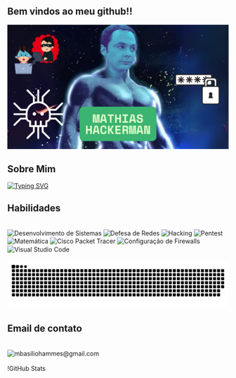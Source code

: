## Bem vindos ao meu github!!
![Banner legal](banner.png)

## Sobre Mim
[![Typing SVG](https://readme-typing-svg.herokuapp.com?font=Poppins&size=36&duration=8000&pause=1000&color=9FCFE4&center=true&width=750&height=80&lines=Defesa+de+Redes+pela+CISCO;Introdu%C3%A7%C3%A3o+a+Ciberseguran%C3%A7a+pela+CISCO;Desenvolvimento+de+Sistemas+pelo+SENAI;Investigador+OSINT;Estudante+de+Hacking+%C3%A9tico;Perito+em+Matem%C3%A1tica)](https://git.io/typing-svg)


## Habilidades
<div style="display: inline_block"><br/>
    <img align="center" alt="Desenvolvimento de Sistemas" src="https://img.shields.io/badge/Desenvolvimento%20de%20Sistemas-6C7A88?style=for-the-badge&logo=code&logoColor=ffffff" />
    <img align="center" alt="Defesa de Redes" src="https://img.shields.io/badge/Defesa%20de%20Redes-6A6A6A?style=for-the-badge&logo=shield&logoColor=ffffff" />
    <img align="center" alt="Hacking" src="https://img.shields.io/badge/Hacking-4C9A2A?style=for-the-badge&logo=bug&logoColor=ffffff" />
    <img align="center" alt="Pentest" src="https://img.shields.io/badge/Pentest-4B4B4B?style=for-the-badge&logo=lock&logoColor=ffffff" />
    <img align="center" alt="Matemática" src="https://img.shields.io/badge/Matemática-6C7A88?style=for-the-badge&logo=calculator&logoColor=ffffff" />
    <img align="center" alt="Cisco Packet Tracer" src="https://img.shields.io/badge/Cisco%20Packet%20Tracer-006A75?style=for-the-badge&logo=cisco&logoColor=ffffff" />
    <img align="center" alt="Configuração de Firewalls" src="https://img.shields.io/badge/Configuração%20de%20Firewalls-B25B4C?style=for-the-badge&logo=firefox&logoColor=ffffff" />
    <img align="center" alt="Visual Studio Code" src="https://img.shields.io/badge/Visual%20Studio%20Code-4A6E92?style=for-the-badge&logo=visual-studio-code&logoColor=ffffff" />
</div><br/>


<picture>
  <source media="(prefers-color-scheme: dark)" srcset="https://raw.githubusercontent.com/debysouza/debysouza/output/github-contribution-grid-snake-dark.svg">
  <source media="(prefers-color-scheme: light)" srcset="https://raw.githubusercontent.com/debysouza/debysouza/output/github-contribution-grid-snake.svg">
  <img alt="github contribution grid snake animation" src="https://raw.githubusercontent.com/debysouza/debysouza/output/github-contribution-grid-snake.svg">
</picture>


## Email de contato
<div style="display: inline_block"><br/>
    <img align="center" alt="mbasiliohammes@gmail.com" src="https://img.shields.io/badge/mbasiliohammes-B2B2B6?style=for-the-badge&logo=visualstudiot&logoColor=2B2C36" />
</div></br>
!GitHub Stats
